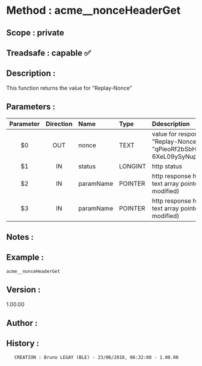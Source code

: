 ﻿# **Method :** acme__nonceHeaderGet## **Scope :** private## **Treadsafe :** capable ✅ ## **Description :** This function returns the value for "Replay-Nonce"## **Parameters :** | Parameter | Direction | Name | Type | Ddescription | |:----:|:----:|:----|:----|:----| | $0 | OUT | nonce | TEXT | value for response header "Replay-Nonce" (e.g. "qPieoRf2bSbHkg_2_iKLDhL-6XeL09ySyNupClpeXPM") | | $1 | IN | status | LONGINT | http status | | $2 | IN | paramName | POINTER | http response header key text array pointer (not modified) | | $3 | IN | paramName | POINTER | http response header value text array pointer (not modified) | ## **Notes :** ## **Example :** ```acme__nonceHeaderGet```## **Version :** 1.00.00## **Author :** ## **History :**         CREATION : Bruno LEGAY (BLE) - 23/06/2018, 06:32:08 - 1.00.00